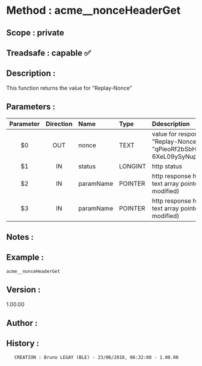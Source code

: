 ﻿# **Method :** acme__nonceHeaderGet## **Scope :** private## **Treadsafe :** capable ✅ ## **Description :** This function returns the value for "Replay-Nonce"## **Parameters :** | Parameter | Direction | Name | Type | Ddescription | |:----:|:----:|:----|:----|:----| | $0 | OUT | nonce | TEXT | value for response header "Replay-Nonce" (e.g. "qPieoRf2bSbHkg_2_iKLDhL-6XeL09ySyNupClpeXPM") | | $1 | IN | status | LONGINT | http status | | $2 | IN | paramName | POINTER | http response header key text array pointer (not modified) | | $3 | IN | paramName | POINTER | http response header value text array pointer (not modified) | ## **Notes :** ## **Example :** ```acme__nonceHeaderGet```## **Version :** 1.00.00## **Author :** ## **History :**         CREATION : Bruno LEGAY (BLE) - 23/06/2018, 06:32:08 - 1.00.00